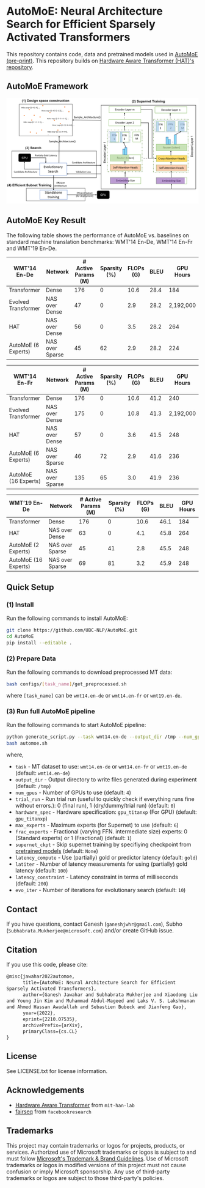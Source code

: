 # AutoMoE: Neural Architecture Search for Efficient Sparsely Activated Transformers

This repository contains code, data and pretrained models used in [AutoMoE (pre-print)](https://arxiv.org/abs/2210.07535). This repository builds on [Hardware Aware Transformer (HAT)'s repository](https://github.com/mit-han-lab/hardware-aware-transformers).

## AutoMoE Framework
![AutoMoE Framework](images/framework.png)

## AutoMoE Key Result

The following table shows the performance of AutoMoE vs. baselines on standard machine translation benchmarks: WMT'14 En-De, WMT'14 En-Fr and WMT'19 En-De.

| WMT’14 En-De         | Network | \# Active Params (M) | Sparsity (%) | FLOPs (G) | BLEU  | GPU Hours  |
|----------------|--------|---------|------|------|------|------|
| Transformer | Dense | 176 | 0 | 10.6 | 28.4 |  184 |
| Evolved Transformer | NAS over Dense | 47 | 0 | 2.9 | 28.2 | 2,192,000 |
| HAT | NAS over Dense | 56 | 0 | 3.5 | 28.2 | 264 |
| AutoMoE (6 Experts) | NAS over Sparse | 45 | 62 | 2.9 | 28.2 | 224 | 

| WMT’14 En-Fr         | Network | \# Active Params (M) | Sparsity (%) | FLOPs (G) | BLEU  | GPU Hours  |
|----------------|--------|---------|------|------|------|------|
| Transformer |  Dense | 176 | 0 | 10.6 | 41.2 | 240 |
| Evolved Transformer | NAS over Dense | 175 | 0 | 10.8 | 41.3 | 2,192,000  |
| HAT | NAS over Dense | 57 | 0 | 3.6 | 41.5 | 248 |
| AutoMoE (6 Experts) | NAS over Sparse | 46 | 72 | 2.9 | 41.6 | 236  |
| AutoMoE (16 Experts) | NAS over Sparse | 135 | 65 | 3.0 | 41.9 | 236 | 

| WMT’19 En-De        | Network | \# Active Params (M) | Sparsity (%) | FLOPs (G) | BLEU  | GPU Hours  |
|----------------|--------|---------|------|------|------|------|
| Transformer |  Dense | 176 | 0 | 10.6 | 46.1 | 184 |
| HAT | NAS over Dense | 63 | 0 | 4.1 | 45.8 | 264 |
| AutoMoE (2 Experts) | NAS over Sparse | 45 | 41 | 2.8 | 45.5 | 248  |
| AutoMoE (16 Experts) | NAS over Sparse | 69 | 81 | 3.2 | 45.9 | 248 | 


## Quick Setup

### (1) Install
Run the following commands to install AutoMoE:
```bash
git clone https://github.com/UBC-NLP/AutoMoE.git
cd AutoMoE
pip install --editable .
```

### (2) Prepare Data
Run the following commands to download preprocessed MT data:
```bash
bash configs/[task_name]/get_preprocessed.sh
```
where `[task_name]` can be `wmt14.en-de` or `wmt14.en-fr` or `wmt19.en-de`.

### (3) Run full AutoMoE pipeline
Run the following commands to start AutoMoE pipeline:
```bash
python generate_script.py --task wmt14.en-de --output_dir /tmp --num_gpus 4 --trial_run 0 --hardware_spec gpu_titanxp --max_experts 6 --frac_experts 1 > automoe.sh
bash automoe.sh
```
where,
* `task` - MT dataset to use: `wmt14.en-de` or `wmt14.en-fr` or `wmt19.en-de` (default: `wmt14.en-de`)
* `output_dir` - Output directory to write files generated during experiment (default: `/tmp`)
* `num_gpus` - Number of GPUs to use (default: `4`)
* `trial_run` - Run trial run (useful to quickly check if everything runs fine without errors.): 0 (final run), 1 (dry/dummy/trial run) (default: `0`)
* `hardware_spec` - Hardware specification: `gpu_titanxp` (For GPU) (default: `gpu_titanxp`)
* `max_experts` - Maximum experts (for Supernet) to use (default: `6`)
* `frac_experts` - Fractional (varying FFN. intermediate size) experts: 0 (Standard experts) or 1 (Fractional) (default: `1`)
* `supernet_ckpt` - Skip supernet training by specifiying checkpoint from [pretrained models](https://1drv.ms/u/s!AlflMXNPVy-wgb9w-aq0XZypZjqX3w?e=VmaK4n) (default: `None`)
* `latency_compute` - Use (partially) gold or predictor latency (default: `gold`)
* `latiter` - Number of latency measurements for using (partially) gold latency (default: `100`)
* `latency_constraint` - Latency constraint in terms of milliseconds (default: `200`)
* `evo_iter` - Number of iterations for evolutionary search (default: `10`)

## Contact
If you have questions, contact Ganesh (`ganeshjwhr@gmail.com`), Subho (`Subhabrata.Mukherjee@microsoft.com`) and/or create GitHub issue.

## Citation
If you use this code, please cite:
```
@misc{jawahar2022automoe,
      title={AutoMoE: Neural Architecture Search for Efficient Sparsely Activated Transformers}, 
      author={Ganesh Jawahar and Subhabrata Mukherjee and Xiaodong Liu and Young Jin Kim and Muhammad Abdul-Mageed and Laks V. S. Lakshmanan and Ahmed Hassan Awadallah and Sebastien Bubeck and Jianfeng Gao},
      year={2022},
      eprint={2210.07535},
      archivePrefix={arXiv},
      primaryClass={cs.CL}
}
```

## License
See LICENSE.txt for license information.

## Acknowledgements
* [Hardware Aware Transformer](https://github.com/mit-han-lab/hardware-aware-transformers) from `mit-han-lab`
* [fairseq](https://github.com/facebookresearch/fairseq) from `facebookresearch`

## Trademarks

This project may contain trademarks or logos for projects, products, or services. Authorized use of Microsoft 
trademarks or logos is subject to and must follow 
[Microsoft's Trademark & Brand Guidelines](https://www.microsoft.com/en-us/legal/intellectualproperty/trademarks/usage/general).
Use of Microsoft trademarks or logos in modified versions of this project must not cause confusion or imply Microsoft sponsorship.
Any use of third-party trademarks or logos are subject to those third-party's policies.
